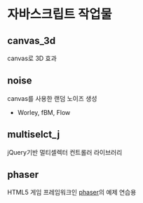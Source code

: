 # 자바스크립트 작업물

## canvas_3d

canvas로 3D 효과


## noise

canvas를 사용한 랜덤 노이즈 생성 
- Worley, fBM, Flow

## multiselct_j

jQuery기반 멀티셀렉터 컨트롤러 라이브러리

## phaser

HTML5 게임 프레임워크인 [phaser](https://phaser.io/)의 예제 연습용

